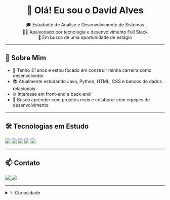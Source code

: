 <h1 align="center">👋 Olá! Eu sou o David Alves</h1>

<p align="center">
🎓 Estudante de Análise e Desenvolvimento de Sistemas <br/>
🧑‍💻 Apaixonado por tecnologia e desenvolvimento Full Stack <br/>
🎯 Em busca de uma oportunidade de estágio
</p>

---

<h2>🚀 Sobre Mim</h2>

<ul>
  <li>🧠 Tenho 21 anos e estou focado em construir minha carreira como desenvolvedor</li>
  <li>📚 Atualmente estudando Java, Python, HTML, CSS e bancos de dados relacionais</li>
  <li>🌐 Interesse em front-end e back-end</li>
  <li>💼 Busco aprender com projetos reais e colaborar com equipes de desenvolvimento</li>
</ul>

---

<h2>🛠️ Tecnologias em Estudo</h2>

<p>
  <img src="https://img.shields.io/badge/Java-ED8B00?style=for-the-badge&logo=java&logoColor=white"/>
  <img src="https://img.shields.io/badge/Python-3776AB?style=for-the-badge&logo=python&logoColor=white"/>
  <img src="https://img.shields.io/badge/HTML5-E34F26?style=for-the-badge&logo=html5&logoColor=white"/>
  <img src="https://img.shields.io/badge/CSS3-1572B6?style=for-the-badge&logo=css3&logoColor=white"/>
  <img src="https://img.shields.io/badge/MySQL-4479A1?style=for-the-badge&logo=mysql&logoColor=white"/>
</p>

---

<h2>📫 Contato</h2>

<p>
  <a href="mailto:davidbritoal7@gmail.com">
    <img src="https://img.shields.io/badge/Email-D14836?style=for-the-badge&logo=gmail&logoColor=white"/>
  </a>
  <a href="https://www.linkedin.com/in/david-brito-701b00351/" target="_blank">
    <img src="https://img.shields.io/badge/LinkedIn-0077B5?style=for-the-badge&logo=linkedin&logoColor=white"/>
  </a>
</p>

---

<details>
  <summary>✨ Curiosidade</summary>
  <p>Sou determinado e gosto de aprender na prática. Me interesso por projetos que resolvem problemas reais e ajudam pessoas. 😄</p>
</details>

